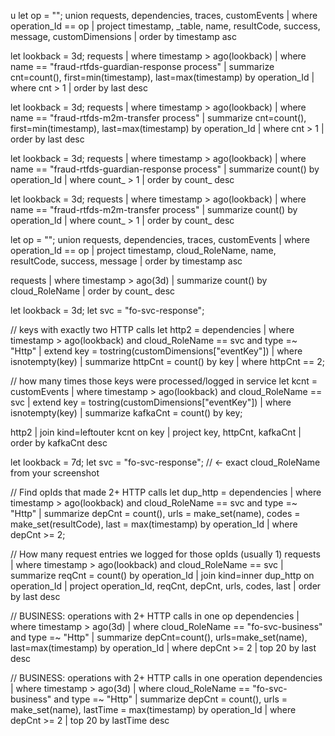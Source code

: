 u let op = "<PASTE operation_Id>";
union requests, dependencies, traces, customEvents
| where operation_Id == op
| project timestamp, _table, name, resultCode, success, message, customDimensions
| order by timestamp asc



let lookback = 3d;
requests
| where timestamp > ago(lookback)
| where name == "fraud-rtfds-guardian-response process"
| summarize cnt=count(), first=min(timestamp), last=max(timestamp) by operation_Id
| where cnt > 1
| order by last desc


let lookback = 3d;
requests
| where timestamp > ago(lookback)
| where name == "fraud-rtfds-m2m-transfer process"
| summarize cnt=count(), first=min(timestamp), last=max(timestamp) by operation_Id
| where cnt > 1
| order by last desc



let lookback = 3d;
requests
| where timestamp > ago(lookback)
| where name == "fraud-rtfds-guardian-response process"
| summarize count() by operation_Id
| where count_ > 1
| order by count_ desc


let lookback = 3d;
requests
| where timestamp > ago(lookback)
| where name == "fraud-rtfds-m2m-transfer process"
| summarize count() by operation_Id
| where count_ > 1
| order by count_ desc



let op = "<paste operation_Id>";
union requests, dependencies, traces, customEvents
| where operation_Id == op
| project timestamp, cloud_RoleName, name, resultCode, success, message
| order by timestamp asc



requests
| where timestamp > ago(3d)
| summarize count() by cloud_RoleName
| order by count_ desc



let lookback = 3d;
let svc = "fo-svc-response";

// keys with exactly two HTTP calls
let http2 =
dependencies
| where timestamp > ago(lookback) and cloud_RoleName == svc and type =~ "Http"
| extend key = tostring(customDimensions["eventKey"])
| where isnotempty(key)
| summarize httpCnt = count() by key
| where httpCnt == 2;

// how many times those keys were processed/logged in service
let kcnt =
customEvents
| where timestamp > ago(lookback) and cloud_RoleName == svc
| extend key = tostring(customDimensions["eventKey"])
| where isnotempty(key)
| summarize kafkaCnt = count() by key;

http2
| join kind=leftouter kcnt on key
| project key, httpCnt, kafkaCnt
| order by kafkaCnt desc




let lookback = 7d;
let svc = "fo-svc-response";  // <- exact cloud_RoleName from your screenshot

// Find opIds that made 2+ HTTP calls
let dup_http =
dependencies
| where timestamp > ago(lookback) and cloud_RoleName == svc and type =~ "Http"
| summarize depCnt = count(), urls = make_set(name), codes = make_set(resultCode), last = max(timestamp)
          by operation_Id
| where depCnt >= 2;

// How many request entries we logged for those opIds (usually 1)
requests
| where timestamp > ago(lookback) and cloud_RoleName == svc
| summarize reqCnt = count() by operation_Id
| join kind=inner dup_http on operation_Id
| project operation_Id, reqCnt, depCnt, urls, codes, last
| order by last desc



// BUSINESS: operations with 2+ HTTP calls in one op
dependencies
| where timestamp > ago(3d)
| where cloud_RoleName == "fo-svc-business" and type =~ "Http"
| summarize depCnt=count(), urls=make_set(name), last=max(timestamp) by operation_Id
| where depCnt >= 2
| top 20 by last desc




// BUSINESS: operations with 2+ HTTP calls in one operation
dependencies
| where timestamp > ago(3d)
| where cloud_RoleName == "fo-svc-business" and type =~ "Http"
| summarize depCnt = count(), urls = make_set(name), lastTime = max(timestamp) by operation_Id
| where depCnt >= 2
| top 20 by lastTime desc